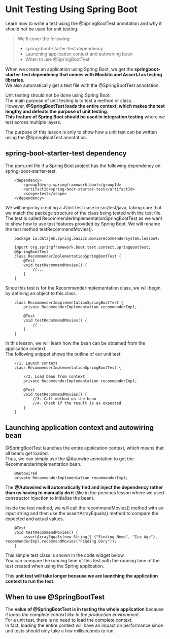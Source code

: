 # Unit Testing Using Spring Boot

Learn how to write a test using the @SpringBootTest annotation and why it should not be used for unit testing.

> We'll cover the following:
>
> - spring-boot-starter-test dependency
> - Launching application context and autowiring bean
> - When to use @SpringBootTest

When we create an application using Spring Boot, we get the **springboot-starter-test dependency that comes with Mockito and AssertJ as testing libraries.**  
 We also automatically get a test file with the @SpringBootTest annotation.

Unit testing should not be done using Spring Boot.  
The main purpose of unit testing is to test a method or class.  
 However, **@SpringBootTest loads the entire context, which makes the test lengthy and defeats the purpose of unit testing**.  
 **This feature of Spring Boot should be used in integration testing** where we test across multiple layers.

The purpose of this lesson is only to show how a unit test can be written using the @SpringBootTest annotation.

## spring-boot-starter-test dependency

The pom.xml file if a Spring Boot project has the following dependency on spring-boot-starter-test.

        <dependency>
            <groupId>org.springframework.boot</groupId>
            <artifactId>spring-boot-starter-test</artifactId>
            <scope>test</scope>
        </dependency>

We will begin by creating a JUnit test case in src/test/java, taking care that we match the package structure of the class being tested with the test file.  
 The test is called RecommenderImplementationSpringBootTest as we want to show how to use test features provided by Spring Boot. We will rename the test method testRecommendMovies().

        package io.datajek.spring.basics.movierecommendersystem.lesson4;

        import org.springframework.boot.test.context.SpringBootTest;
        @SpringBootTest
        class RecommenderImplementationSpringBootTest {
            @Test
            void testRecommendMovies() {
                //...
            }
        }

Since this test is for the RecommenderImplementation class, we will begin by defining an object to this class.

        class RecommenderImpplementationSpringBootTest {
            private RecommenderImplementation recommenderImpl;

            @Test
            void testRecommendMovies() {
                // ..
            }
        }

In this lesson, we will learn how the bean can be obtained from the application context.  
The following snippet shows the outline of our unit test:

        //1. Launch context
        class RecommenderImplementationSpringBootTest {

            //2. Load bean from context
            private RecommenderImplementation recommenderImpl;

            @Test
            void testRecommendMovies() {
                //3. Call method on the bean
                //4. Check if the result is as expected
            }
        }

## Launching application context and autowiring bean

@SpringBootTest launches the entire application context, which means that all beans get loaded.  
 Thus, we can simply use the @Autowire annotation to get the RecommenderImplementation bean.

        @Autowired
        private RecommenderImplementation recommenderImpl;

The **@Autowired will automatically find and inject the dependency rather than us having to manually do it** (like in the previous lesson where we used constructor injection to initialize the bean).

Inside the test method, we will call the recommendMovies() method with an input string and then use the assertArrayEquals() method to compare the expected and actual values.

        @Test
        void testRecommendMovies() {
            assertArrayEquals(new String[] {"Finding Nemo", "Ice Age"}, recommenderImpl.recommendMovies("Finding Dory"));
        }

This simple test class is shown in the code widget below.  
You can compare the running time of this test with the running time of the test created when using the Spring application.

This **unit test will take longer because we are launching the application context to run the test**.

## When to use @SpringBootTest

The **value of @SpringBootTest is in testing the whole application** because _it loads the complete context like in the production environment_.  
 For a unit test, there is no need to load the complete context.  
 In fact, loading the entire context will have an impact on performance since unit tests should only take a few milliseconds to run.
